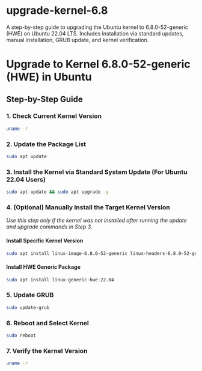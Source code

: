 # upgrade-kernel-6.8
A step-by-step guide to upgrading the Ubuntu kernel to 6.8.0-52-generic (HWE) on Ubuntu 22.04 LTS. Includes installation via standard updates, manual installation, GRUB update, and kernel verification.

# Upgrade to Kernel 6.8.0-52-generic (HWE) in Ubuntu

## Step-by-Step Guide

### 1. Check Current Kernel Version

```bash
uname -r
```

### 2. Update the Package List

```bash
sudo apt update
```

### 3. Install the Kernel via Standard System Update (For Ubuntu 22.04 Users)

```bash
sudo apt update && sudo apt upgrade -y
```

### 4. (Optional) Manually Install the Target Kernel Version

*Use this step only if the kernel was not installed after running the update and upgrade commands in Step 3.*

#### Install Specific Kernel Version

```bash
sudo apt install linux-image-6.8.0-52-generic linux-headers-6.8.0-52-generic linux-modules-6.8.0-52-generic
```

#### Install HWE Generic Package

```bash
sudo apt install linux-generic-hwe-22.04
```

### 5. Update GRUB

```bash
sudo update-grub
```

### 6. Reboot and Select Kernel

```bash
sudo reboot
```

### 7. Verify the Kernel Version

```bash
uname -r
```
